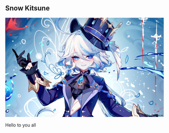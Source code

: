 ## Snow Kitsune 

<img src = "./images/furina_image.jpg" class = "medium-image" alt = "This is my favourite character">

<p> Hello to you all </p>
